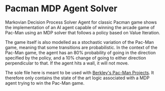 # Pacman MDP Agent Solver
Markovian Decision Process Solver Agent for classic Pacman game shows the implementation of an AI agent capable of winning the arcade game of Pac-Man using an MDP solver that follows a policy based on Value Iteration.

The game itself is also modelled as a stochastic variation of the Pac-Man game, meaning that some transitions are probabilistic. In the context of the Pac-Man game, the agent has an 80% probability of going in the direction specified by the policy, and a 10% change of going to either direction perpendicular to that. If the agent hits a wall, it will not move.

The sole file here is meant to be used with [Berkley's Pac-Man Projects](http://ai.berkeley.edu/project_overview.html). It therefore only contains the state of the art logic associated with a MDP agent trying to win the Pac-Man game.
